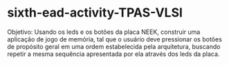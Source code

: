# sixth-ead-activity-TPAS-VLSI
Objetivo: Usando os leds e os botões da placa NEEK, construir uma aplicação de jogo de memória, tal que o usuário deve pressionar os botões de propósito geral em uma ordem estabelecida pela arquitetura, buscando repetir a mesma sequência apresentada por ela através dos leds da placa.
